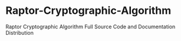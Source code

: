 # Raptor-Cryptographic-Algorithm
Raptor Cryptographic Algorithm Full Source Code and Documentation Distribution
